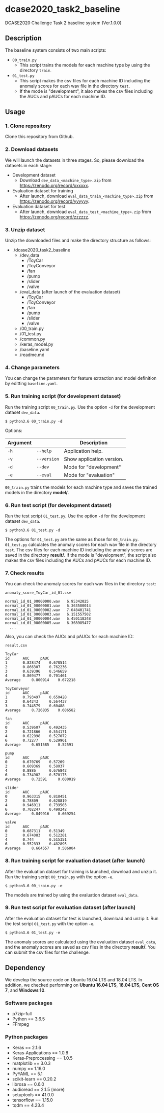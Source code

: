 # dcase2020_task2_baseline
DCASE2020 Challenge Task 2 baseline system (Ver.1.0.0)

## Description
The baseline system consists of two main scripts:
- `00_train.py`
  - This script trains the models for each machine type by using the directory `train`.
- `01_test.py`
  - This script makes the csv files for each machine ID including the anomaly scores for each wav file in the directory `test`.
  - If the mode is "development", it also makes the csv files including the AUCs and pAUCs for each machine ID. 

## Usage

### 1. Clone repository
Clone this repository from Github.

### 2. Download datasets
We will launch the datasets in three stages. 
So, please download the datasets in each stage:
- Development dataset
  - Download `dev_data_<machine_type>.zip` from https://zenodo.org/record/xxxxxx.
- Evaluation dataset for training
  - After launch, download `eval_data_train_<machine_type>.zip` from https://zenodo.org/record/yyyyyy.
- Evaluation dataset for test
  - After launch, download `eval_data_test_<machine_type>.zip` from https://zenodo.org/record/zzzzzz.

### 3. Unzip dataset
Unzip the downloaded files and make the directory structure as follows:
- ./dcase2020_task2_baseline
    - /dev_data
        - /ToyCar
        - /ToyConveyor
        - /fan
        - /pump
        - /slider
        - /valve
    - /eval_data (after launch of the evaluation dataset)
        - /ToyCar
        - /ToyConveyor
        - /fan
        - /pump
        - /slider
        - /valve
    - /00_train.py
    - /01_test.py
    - /common.py
    - /keras_model.py
    - /baseline.yaml
    - /readme.md

### 4. Change parameters
You can change the parameters for feature extraction and model definition by editting `baseline.yaml`.

### 5. Run training script (for development dataset)
Run the training script `00_train.py`. 
Use the option `-d` for the development dataset `dev_data`.
```
$ python3.6 00_train.py -d
```
Options:

| Argument                    |                                   | Description                                                  | 
| --------------------------- | --------------------------------- | ------------------------------------------------------------ | 
| `-h`                        | `--help`                          | Application help.                                            | 
| `-v`                        | `--version`                       | Show application version.                                    | 
| `-d`                        | `--dev`                           | Mode for "development"                                       |  
| `-e`                        | `--eval`                          | Mode for "evaluation"                                        | 

`00_train.py` trains the models for each machine type and saves the trained models in the directory **model/**.

### 6. Run test script (for development dataset)
Run the test script `01_test.py`.
Use the option `-d` for the development dataset `dev_data`.
```
$ python3.6 01_test.py -d
```
The options for `01_test.py` are the same as those for `00_train.py`.
`01_test.py` calculates the anomaly scores for each wav file in the directory `test`. 
The csv files for each machine ID including the anomaly scores are saved in the directory **result/**.
If the mode is "development", the script also makes the csv files including the AUCs and pAUCs for each machine ID. 

### 7. Check results
You can check the anomaly scores for each wav files in the directory `test`:

`anomaly_score_ToyCar_id_01.csv`
```  
normal_id_01_00000000.wav	6.95342025
normal_id_01_00000001.wav	6.363580014
normal_id_01_00000002.wav	7.048401741
normal_id_01_00000003.wav	6.151557502
normal_id_01_00000004.wav	6.450118248
normal_id_01_00000005.wav	6.368985477
  ...
```

Also, you can check the AUCs and pAUCs for each machine ID:

`result.csv`
```  
ToyCar
id		AUC		pAUC
1		0.828474	0.678514
2		0.866307	0.762236
3		0.639396	0.546659
4		0.869477	0.701461
Average		0.800914	0.672218

ToyConveyor	
id		AUC		pAUC
1		0.793497	0.650428
2		0.64243		0.564437
3		0.744579	0.60488
Average		0.726835	0.606582

fan	
id		AUC		pAUC
0		0.539607	0.492435
2		0.721866	0.554171
4		0.622098	0.527072
6		0.72277		0.529961
Average		0.651585	0.52591

pump	
id		AUC		pAUC
0		0.670769	0.57269
2		0.609369	0.58037
4		0.8886		0.676842
6		0.734902	0.570175
Average		0.72591		0.600019

slider	
id		AUC		pAUC
0		0.963315	0.818451
2		0.78809		0.628819
4		0.946011	0.739503
6		0.702247	0.490242
Average		0.849916	0.669254

valve	
id		AUC		pAUC
0		0.687311	0.51349
2		0.674083	0.512281
4		0.744		0.515351
6		0.552833	0.482895
Average		0.664557	0.506004
```

### 8. Run training script for evaluation dataset (after launch)
After the evaluation dataset for training is launched, download and unzip it.
Run the training script `00_train.py` with the option `-e`. 
```
$ python3.6 00_train.py -e
```
The models are trained by using the evaluation dataset `eval_data`.

### 9. Run test script for evaluation dataset (after launch)
After the evaluation dataset for test is launched, download and unzip it.
Run the test script `01_test.py` with the option `-e`. 
```
$ python3.6 01_test.py -e
```
The anomaly scores are calculated using the evaluation dataset `eval_data`, and the anomaly scores are saved as csv files in the directory **result/**.
You can submit the csv files for the challenge.

## Dependency
We develop the source code on Ubuntu 16.04 LTS and 18.04 LTS.
In addition, we checked performing on **Ubuntu 16.04 LTS**, **18.04 LTS**, **Cent OS 7**, and **Windows 10**.

### Software packages
- p7zip-full
- Python == 3.6.5
- FFmpeg

### Python packages
- Keras                         == 2.1.6
- Keras-Applications            == 1.0.8
- Keras-Preprocessing           == 1.0.5
- matplotlib                    == 3.0.3
- numpy                         == 1.16.0
- PyYAML                        == 5.1
- scikit-learn                  == 0.20.2
- librosa                       == 0.6.0
- audioread                     == 2.1.5 (more)
- setuptools                    == 41.0.0
- tensorflow                    == 1.15.0
- tqdm                          == 4.23.4
